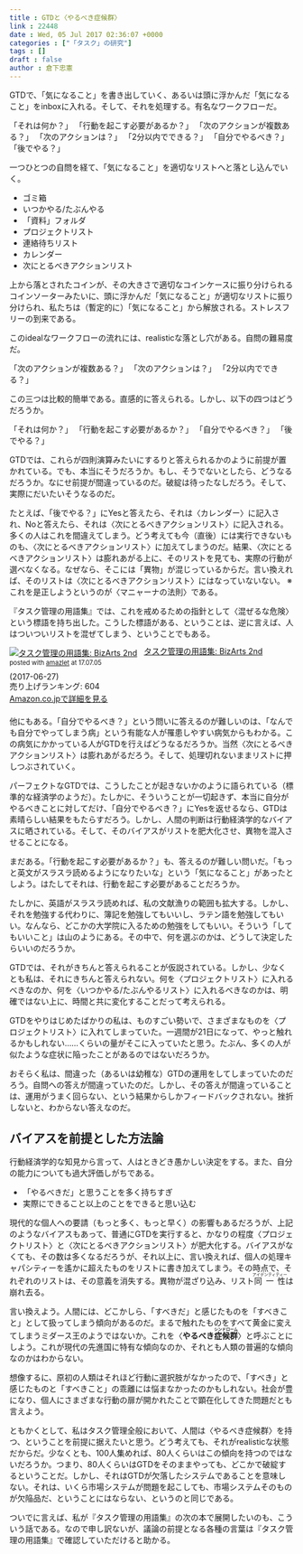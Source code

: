 ```yaml
---
title : GTDと〈やるべき症候群〉
link : 22448
date : Wed, 05 Jul 2017 02:36:07 +0000
categories : ["「タスク」の研究"]
tags : []
draft : false
author : 倉下忠憲
---
```


GTDで、「気になること」を書き出していく、あるいは頭に浮かんだ「気になること」をinboxに入れる。そして、それを処理する。有名なワークフローだ。

「それは何か？」
「行動を起こす必要があるか？」
「次のアクションが複数ある？」
「次のアクションは？」
「2分以内でできる？」
「自分でやるべき？」
「後でやる？」

一つひとつの自問を経て、「気になること」を適切なリストへと落とし込んでいく。

<ul>
<li>ゴミ箱</li>
<li>いつかやる/たぶんやる</li>
<li>「資料」フォルダ</li>
<li>プロジェクトリスト</li>
<li>連絡待ちリスト</li>
<li>カレンダー</li>
<li>次にとるべきアクションリスト</li>
</ul>

上から落とされたコインが、その大きさで適切なコインケースに振り分けられるコインソーターみたいに、頭に浮かんだ「気になること」が適切なリストに振り分けられ、私たちは（暫定的に）「気になること」から解放される。ストレスフリーの到来である。

このidealなワークフローの流れには、realisticな落とし穴がある。自問の難易度だ。

「次のアクションが複数ある？」
「次のアクションは？」
「2分以内でできる？」

この三つは比較的簡単である。直感的に答えられる。しかし、以下の四つはどうだろうか。

「それは何か？」
「行動を起こす必要があるか？」
「自分でやるべき？」
「後でやる？」

GTDでは、これらが四則演算みたいにするりと答えられるかのように前提が置かれている。でも、本当にそうだろうか。もし、そうでないとしたら、どうなるだろうか。なにせ前提が間違っているのだ。破綻は待ったなしだろう。そして、実際にだいたいそうなるのだ。

たとえば、「後でやる？」にYesと答えたら、それは〈カレンダー〉に記入され、Noと答えたら、それは〈次にとるべきアクションリスト〉に記入される。多くの人はこれを間違えてしまう。どう考えても今（直後）には実行できないものも、〈次にとるべきアクションリスト〉に加えてしまうのだ。結果、〈次にとるべきアクションリスト〉は膨れあがる上に、そのリストを見ても、実際の行動が選べなくなる。なぜなら、そこには「異物」が混じっているからだ。言い換えれば、そのリストは〈次にとるべきアクションリスト〉にはなっていないない。
※これを是正しようというのが〈マニャーナの法則〉である。

『タスク管理の用語集』では、これを戒めるための指針として〈混ぜるな危険〉という標語を持ち出した。こうした標語がある、ということは、逆に言えば、人はついついリストを混ぜてしまう、ということでもある。

<div class="amazlet-box" style="margin-bottom:20px;"><div class="amazlet-image" style="float:left;margin:0px 12px 1px 0px;"><a href="http://www.amazon.co.jp/exec/obidos/ASIN/B073F8WKW4/rashita1000-22/ref=nosim/" name="amazletlink" target="_blank"><img src="https://images-fe.ssl-images-amazon.com/images/I/41KD%2BtMKN8L._SL160_.jpg" alt="タスク管理の用語集: BizArts 2nd" style="border: none;" /></a></div><div class="amazlet-info" style="line-height:120%; margin-bottom: 10px"><div class="amazlet-name" style="margin-bottom:10px;line-height:120%"><a href="http://www.amazon.co.jp/exec/obidos/ASIN/B073F8WKW4/rashita1000-22/ref=nosim/" name="amazletlink" target="_blank">タスク管理の用語集: BizArts 2nd</a><div class="amazlet-powered-date" style="font-size:80%;margin-top:5px;line-height:120%">posted with <a href="http://www.amazlet.com/" title="amazlet" target="_blank">amazlet</a> at 17.07.05</div></div><div class="amazlet-detail"> (2017-06-27)<br />売り上げランキング: 604<br /></div><div class="amazlet-sub-info" style="float: left;"><div class="amazlet-link" style="margin-top: 5px"><a href="http://www.amazon.co.jp/exec/obidos/ASIN/B073F8WKW4/rashita1000-22/ref=nosim/" name="amazletlink" target="_blank">Amazon.co.jpで詳細を見る</a></div></div></div><div class="amazlet-footer" style="clear: left"></div></div>

他にもある。「自分でやるべき？」という問いに答えるのが難しいのは、「なんでも自分でやってしまう病」という有能な人が罹患しやすい病気からもわかる。この病気にかかっている人がGTDを行えばどうなるだろうか。当然〈次にとるべきアクションリスト〉は膨れあがるだろう。そして、処理切れないままリストに押しつぶされていく。

パーフェクトなGTDでは、こうしたことが起きないかのように語られている（標準的な経済学のようだ）。たしかに、そういうことが一切起きず、本当に自分がやるべきことに対してだけ、「自分でやるべき？」にYesを返せるなら、GTDは素晴らしい結果をもたらすだろう。しかし、人間の判断は行動経済学的なバイアスに晒されている。そして、そのバイアスがリストを肥大化させ、異物を混入させることになる。

まだある。「行動を起こす必要があるか？」も、答えるのが難しい問いだ。「もっと英文がスラスラ読めるようになりたいな」という「気になること」があったとしよう。はたしてそれは、行動を起こす必要があることだろうか。

たしかに、英語がスラスラ読めれば、私の文献漁りの範囲も拡大する。しかし、それを勉強する代わりに、簿記を勉強してもいいし、ラテン語を勉強してもいい。なんなら、どこかの大学院に入るための勉強をしてもいい。そういう「してもいいこと」は山のようにある。その中で、何を選ぶのかは、どうして決定したらいいのだろうか。

GTDでは、それがきちんと答えられることが仮説されている。しかし、少なくとも私は、それにきちんと答えられない。何を〈プロジェクトリスト〉に入れるべきなのか、何を〈いつかやる/たぶんやるリスト〉に入れるべきなのかは、明確ではない上に、時間と共に変化することだって考えられる。

GTDをやりはじめたばかりの私は、ものすごい勢いで、さまざまなものを〈プロジェクトリスト〉に入れてしまっていた。一週間が21日になって、やっと触れるかもしれない……くらいの量がそこに入っていたと思う。たぶん、多くの人が似たような症状に陥ったことがあるのではないだろうか。

おそらく私は、間違った（あるいは幼稚な）GTDの運用をしてしまっていたのだろう。自問への答えが間違っていたのだ。しかし、その答えが間違っていることは、運用がうまく回らない、という結果からしかフィードバックされない。挫折しないと、わからない答えなのだ。

<h2>バイアスを前提とした方法論</h2>

行動経済学的な知見から言って、人はときどき愚かしい決定をする。また、自分の能力についても過大評価しがちである。

<ul>
<li>「やるべきだ」と思うことを多く持ちすぎ</li>
<li>実際にできること以上のことをできると思い込む</li>
</ul>

現代的な個人への要請（もっと多く、もっと早く）の影響もあるだろうが、上記のようなバイアスもあって、普通にGTDを実行すると、かなりの程度〈プロジェクトリスト〉と〈次にとるべきアクションリスト〉が肥大化する。バイアスがなくても、その数は多くなるだろうが、それ以上に、言い換えれば、個人の処理キャパシティーを遙かに超えたものをリストに書き加えてしまう。その時点で、それぞれのリストは、その意義を消失する。異物が混ざり込み、リスト<ruby>同一性<rt>アイデンティティー</rt></ruby>は崩れ去る。

言い換えよう。人間には、どこかしら、「すべきだ」と感じたものを「すべきこと」として扱ってしまう傾向があるのだ。まるで触れたものをすべて黄金に変えてしまうミダース王のようではないか。これを〈<strong>やるべき<ruby>症候群<rt>シンドローム</rt></ruby></strong>〉と呼ぶことにしよう。これが現代の先進国に特有な傾向なのか、それとも人類の普遍的な傾向なのかはわからない。

想像するに、原初の人類はそれほど行動に選択肢がなかったので、「すべき」と感じたものと「すべきこと」の乖離には悩まなかったのかもしれない。社会が豊になり、個人にさまざまな行動の扉が開かれたことで顕在化してきた問題だとも言えよう。

ともかくとして、私はタスク管理全般において、人間は〈やるべき症候群〉を持つ、ということを前提に据えたいと思う。どう考えても、それがrealisticな状態だからだ。少なくとも、100人集めれば、80人くらいはこの傾向を持つのではないだろうか。つまり、80人くらいはGTDをそのままやっても、どこかで破綻するということだ。しかし、それはGTDが欠落したシステムであることを意味しない。それは、いくら市場システムが問題を起こしても、市場システムそのものが欠陥品だ、ということにはならない、というのと同じである。

ついでに言えば、私が『タスク管理の用語集』の次の本で展開したいのも、こういう話である。なので申し訳ないが、議論の前提となる各種の言葉は『タスク管理の用語集』で確認していただけると助かる。





